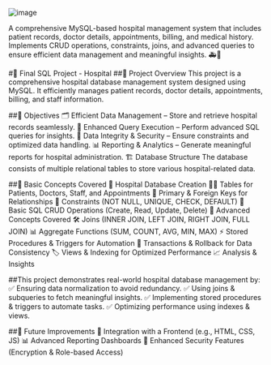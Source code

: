 ![image](https://github.com/user-attachments/assets/72c9a18e-9db3-46cb-8f70-9f425be9ea4d)

A comprehensive MySQL-based hospital management system that includes patient records, doctor details, appointments, billing, and medical history. Implements CRUD operations, constraints, joins, and advanced queries to ensure efficient data management and meaningful insights. 🚑💾

#🏥 Final SQL Project - Hospital
##📌 Project Overview
This project is a comprehensive hospital database management system designed using MySQL.
It efficiently manages patient records, doctor details, appointments, billing, and staff information.

##🎯 Objectives
🗂️ Efficient Data Management – Store and retrieve hospital records seamlessly.
🔎 Enhanced Query Execution – Perform advanced SQL queries for insights.
🔄 Data Integrity & Security – Ensure constraints and optimized data handling.
📊 Reporting & Analytics – Generate meaningful reports for hospital administration.
🏗️ Database Structure
The database consists of multiple relational tables to store various hospital-related data.

##📌 Basic Concepts Covered
🏥 Hospital Database Creation
👩‍⚕️ Tables for Patients, Doctors, Staff, and Appointments
🔑 Primary & Foreign Keys for Relationships
📜 Constraints (NOT NULL, UNIQUE, CHECK, DEFAULT)
🔄 Basic SQL CRUD Operations (Create, Read, Update, Delete)
🚀 Advanced Concepts Covered
🛠 Joins (INNER JOIN, LEFT JOIN, RIGHT JOIN, FULL JOIN)
📊 Aggregate Functions (SUM, COUNT, AVG, MIN, MAX)
⚡ Stored Procedures & Triggers for Automation
🔄 Transactions & Rollback for Data Consistency
🏷️ Views & Indexing for Optimized Performance
📈 Analysis & Insights


##This project demonstrates real-world hospital database management by:
✅ Ensuring data normalization to avoid redundancy.
✅ Using joins & subqueries to fetch meaningful insights.
✅ Implementing stored procedures & triggers to automate tasks.
✅ Optimizing performance using indexes & views.

##🎯 Future Improvements
🏥 Integration with a Frontend (e.g., HTML, CSS, JS)
📊 Advanced Reporting Dashboards
🔐 Enhanced Security Features (Encryption & Role-based Access)
